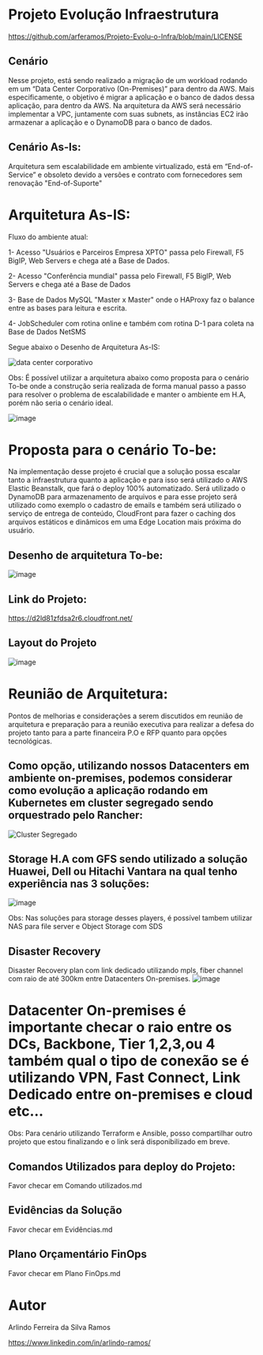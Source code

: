 # Projeto Evolução Infraestrutura
https://github.com/arferamos/Projeto-Evolu-o-Infra/blob/main/LICENSE

## Cenário
Nesse projeto, está sendo realizado a migração de um workload rodando em um “Data Center Corporativo (On-Premises)” para dentro da AWS. Mais especificamente, o objetivo é migrar a aplicação e o banco de dados dessa aplicação, para dentro da AWS. Na arquitetura da AWS será necessário implementar a VPC, juntamente com suas subnets, as instâncias EC2 irão armazenar a aplicação e o DynamoDB para o banco de dados.

## Cenário As-Is:
Arquitetura sem escalabilidade em ambiente virtualizado, está em “End-of-Service” e obsoleto devido a versões e contrato com fornecedores sem renovação "End-of-Suporte"

# Arquitetura As-IS:

Fluxo do ambiente atual:

1-	Acesso "Usuários e Parceiros Empresa XPTO" passa pelo Firewall, F5 BigIP, Web Servers e chega até a Base de Dados.

2-	 Acesso   "Conferência mundial" passa pelo Firewall, F5 BigIP, Web Servers  e chega até a Base de Dados

3-	 Base de Dados MySQL "Master x Master" onde o HAProxy faz o balance entre as bases para leitura e escrita.

4-	 JobScheduler com rotina online e também com rotina D-1 para coleta na Base de Dados NetSMS

Segue abaixo o Desenho de Arquitetura As-IS:

![data center corporativo](https://github.com/user-attachments/assets/2a2481b3-a6a5-4a94-a0da-78c6431046f4)

Obs:
É possível utilizar a arquitetura abaixo como proposta para o cenário To-be onde a construção seria realizada de forma manual passo a passo para resolver o problema de escalabilidade e manter o ambiente em H.A, porém não seria o cenário ideal.

![image](https://github.com/user-attachments/assets/fc50683f-fbae-4901-b837-69431e8a9080)

# Proposta para o cenário To-be:
Na implementação desse projeto é crucial que a solução possa escalar tanto a infraestrutura quanto a aplicação e para isso será utilizado o AWS Elastic Beanstalk, que fará o deploy 100% automatizado.
Será utilizado o DynamoDB para armazenamento de arquivos e para esse projeto será utilizado como exemplo o cadastro de emails e também será utilizado o serviço de entrega de conteúdo, CloudFront para fazer o caching dos arquivos estáticos e dinâmicos em uma Edge Location mais próxima do usuário.

## Desenho de arquitetura To-be:
![image](https://github.com/user-attachments/assets/26e656c8-812a-42f1-8339-a4e00d57dfac)

## Link do Projeto:
https://d2ld81zfdsa2r6.cloudfront.net/

## Layout do Projeto
![image](https://github.com/user-attachments/assets/cf901214-2ddc-4d1d-9349-f10214695bec)

# Reunião de Arquitetura:
Pontos de melhorias e considerações a serem discutidos em reunião de arquitetura e preparação para a reunião executiva para realizar a defesa do projeto tanto para a parte financeira P.O e RFP quanto para opções tecnológicas.


## Como opção, utilizando nossos Datacenters em ambiente on-premises, podemos considerar como evolução a aplicação rodando em Kubernetes em cluster segregado sendo orquestrado pelo Rancher:
![Cluster Segregado](https://github.com/user-attachments/assets/c3d88cec-49f1-4d34-9d71-9420582d124c)


## Storage H.A com GFS sendo utilizado a solução Huawei, Dell ou Hitachi Vantara na qual tenho experiência nas 3 soluções:
![image](https://github.com/user-attachments/assets/f5404b7f-7882-40ec-ad6f-d0350ec23efb)

Obs: Nas soluções para storage desses players, é possível tambem utilizar NAS para file server e Object Storage com SDS

## Disaster Recovery
Disaster Recovery plan com link dedicado utilizando mpls, fiber channel com raio de até 300km entre Datacenters On-premises.
![image](https://github.com/user-attachments/assets/958fd626-5e9b-4949-910b-4aa3cffbd430)


# Datacenter On-premises é importante checar o raio entre os DCs, Backbone, Tier 1,2,3,ou 4 também qual o tipo de conexão se é utilizando VPN, Fast Connect, Link Dedicado entre on-premises e cloud etc...



Obs:
Para cenário utilizando Terraform e Ansible, posso compartilhar outro projeto que estou finalizando e o link será disponibilizado em breve.


## Comandos Utilizados para deploy do Projeto:
Favor checar em Comando utilizados.md

## Evidências da Solução
Favor checar em Evidências.md

## Plano Orçamentário FinOps
Favor checar em Plano FinOps.md

# Autor
Arlindo Ferreira da Silva Ramos

https://www.linkedin.com/in/arlindo-ramos/





